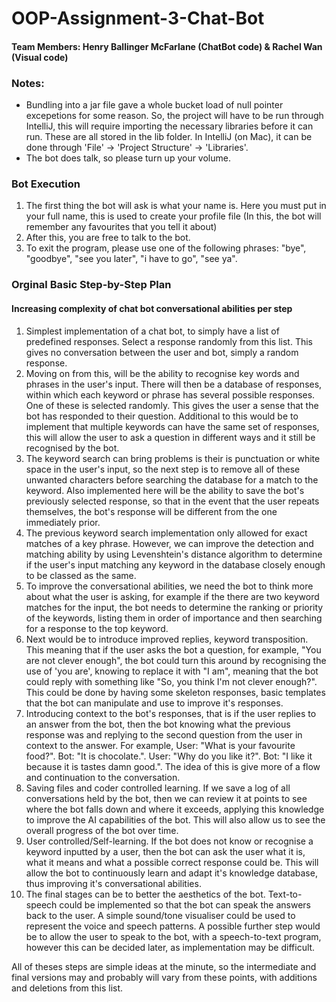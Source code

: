 # OOP-Assignment-3-Chat-Bot
#### Team Members: Henry Ballinger McFarlane (ChatBot code) & Rachel Wan (Visual code)

### Notes:
- Bundling into a jar file gave a whole bucket load of null pointer excepetions for some reason. So, the project will have to be run through IntelliJ, this will require importing the necessary libraries before it can run. These are all stored in the lib folder. In IntelliJ (on Mac), it can be done through 'File' -> 'Project Structure' -> 'Libraries'.
- The bot does talk, so please turn up your volume.

### Bot Execution

1. The first thing the bot will ask is what your name is. Here you must put in your full name, this is used to create your profile file (In this, the bot will remember any favourites that you tell it about)
2. After this, you are free to talk to the bot.
3. To exit the program, please use one of the following phrases: "bye", "goodbye", "see you later", "i have to go", "see ya".

### Orginal Basic Step-by-Step Plan
#### Increasing complexity of chat bot conversational abilities per step

1. Simplest implementation of a chat bot, to simply have a list of predefined responses. Select a response randomly from this list. This gives no conversation between the user and bot, simply a random response.
2. Moving on from this, will be the ability to recognise key words and phrases in the user's input. There will then be a database of responses, within which each keyword or phrase has several possible responses. One of these is selected randomly. This gives the user a sense that the bot has responded to their question. Additional to this would be to implement that multiple keywords can have the same set of responses, this will allow the user to ask a question in different ways and it still be recognised by the bot.
3. The keyword search can bring problems is their is punctuation or white space in the user's input, so the next step is to remove all of these unwanted characters before searching the database for a match to the keyword. Also implemented here will be the ability to save the bot's previously selected response, so that in the event that the user repeats themselves, the bot's response will be different from the one immediately prior.
4. The previous keyword search implementation only allowed for exact matches of a key phrase. However, we can improve the detection and matching ability by using Levenshtein's distance algorithm to determine if the user's input matching any keyword in the database closely enough to be classed as the same.
5. To improve the conversational abilities, we need the bot to think more about what the user is asking, for example if the there are two keyword matches for the input, the bot needs to determine the ranking or priority of the keywords, listing them in order of importance and then searching for a response to the top keyword.
6. Next would be to introduce improved replies, keyword transposition. This meaning that if the user asks the bot a question, for example, "You are not clever enough", the bot could turn this around by recognising the use of 'you are', knowing to replace it with "I am", meaning that the bot could reply with something like "So, you think I'm not clever enough?". This could be done by having some skeleton responses, basic templates that the bot can manipulate and use to improve it's responses. 
7. Introducing context to the bot's responses, that is if the user replies to an answer from the bot, then the bot knowing what the previous response was and replying to the second question from the user in context to the answer. For example, User: "What is your favourite food?". Bot: "It is chocolate.". User: "Why do you like it?". Bot: "I like it because it is tastes damn good.". The idea of this is give more of a flow and continuation to the conversation.
8. Saving files and coder controlled learning. If we save a log of all conversations held by the bot, then we can review it at points to see where the bot falls down and where it exceeds, applying this knowledge to improve the AI capabilities of the bot. This will also allow us to see the overall progress of the bot over time.
9. User controlled/Self-learning. If the bot does not know or recognise a keyword inputted by a user, then the bot can ask the user what it is, what it means and what a possible correct response could be. This will allow the bot to continuously learn and adapt it's knowledge database, thus improving it's conversational abilities.
10. The final stages can be to better the aesthetics of the bot. Text-to-speech could be implemented so that the bot can speak the answers back to the user. A simple sound/tone visualiser could be used to represent the voice and speech patterns. A possible further step would be to allow the user to speak to the bot, with a speech-to-text program, however this can be decided later, as implementation may be difficult.

All of theses steps are simple ideas at the minute, so the intermediate and final versions may and probably will vary from these points, with additions and deletions from this list.
